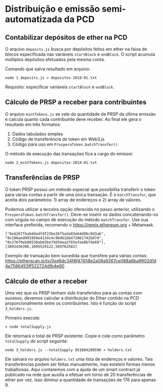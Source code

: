 
# Distribuição e emissão semi-automatizada da PCD

## Contabilizar depósitos de ether na PCD

O arquivo `deposits.js` busca por depósitos feitos em ether na faixa de blocos especificada nas variáveis `startBlock` e `endBlock`. O script acumula múltiplos depósitos efetuados pela mesma conta.

Comando que salva resultado em arquivo:

```
node 1_deposits.js > depositos-2018-01.txt
```

Requisito: especificar variáveis `startBlock` e `endBlock`.


## Cálculo de PRSP a receber para contribuintes

O arquivo `mintTokens.js` se vale da quantidade de PRSP da última emissão e calcula quanto cada contribuinte deve receber. Ao final ele gera o resultado em três formatos:

1. Dados tabulados simples
2. Código de transferência de token em Web3.js
3. Código para uso em `ProsperaToken.batchTransfer()`

O método de execução das transações fica a cargo do emissor.

```
node 2_mintTokens.js depositos-2018-01.txt
```

## Transferências de PRSP

O token PRSP possui um método especial que possibilita transferir o token para várias contas a partir de uma única transação. É o `batchTransfer`, que aceita dois parâmetros: 1) array de endereços e 2) array de valores.

Podemos utilizar a terceira opção oferecida no passo anterior, utilizando o `ProsperaToken.batchTransfer()`. Deve-se inserir os dados concatenando-os com vírgula no campo de execução do método `batchTransfer`. Use sua interface preferida, recomendo o https://remix.ethereum.org + Metamask.

```
["0x6267fba6ddadfdf23be26f5ada03e64d86c0d3ab", "0x186aed991950e4134c4c90d61bb472061742bd7d", "0x376f0eb80530ab03be79d34ea2f65efee8bf4e69"], [3891436306,1095529122,589762582]
```

Exemplo de transação bem sucedida que transfere para várias contas: https://etherscan.io/tx/0xe6dc34f8f47458e2a08a9267ce088a6ba9902d1d4e7586453ff522724dfb4e90


## Cálculo de ether a receber

Uma vez que os PRSP tenham sido transferidos para as contas com sucesso, devemos calcular a distribuição do Ether contido na PCD proporcionalmente entre os contribuintes. Isto é função do script `3_holders.js`.

Primeiro execute:

```
> node totalSupply.js
```

Ele retornará o total de PRSP existente. Copie e cole como parâmetro `totalSupply` do script seguinte:

```
node 3_holders.js --totalSupply 951884209596 > holders.txt
```

Ele salvará no arquivo `holders.txt` uma lista de endereços e valores. Tais transferências podem ser feitas manualmente, mas existem formas menos trabalhosas. Aqui contaremos com a ajuda de um smart contract já publicado na rede que auxilia a efetuar em torno de 20 transferências de ether por vez. Isso diminui a quantidade de transações de 176 para apenas 9.

